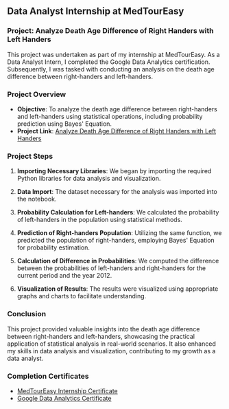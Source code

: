## Data Analyst Internship at MedTourEasy

### Project: Analyze Death Age Difference of Right Handers with Left Handers

This project was undertaken as part of my internship at MedTourEasy. As a Data Analyst Intern, I completed the Google Data Analytics certification. Subsequently, I was tasked with conducting an analysis on the death age difference between right-handers and left-handers.

### Project Overview

- **Objective**: To analyze the death age difference between right-handers and left-handers using statistical operations, including probability prediction using Bayes' Equation.
- **Project Link**: [Analyze Death Age Difference of Right Handers with Left Handers](https://github.com/ukishore33/Analyze-Death-Age-Difference-of-Right-Handers-with-Left-Handers/blob/main/Analyze_Death_Age_Difference_of_Right_Handers_with_Left_Handers_ipynb.ipynb)

### Project Steps

1. **Importing Necessary Libraries**: We began by importing the required Python libraries for data analysis and visualization.

2. **Data Import**: The dataset necessary for the analysis was imported into the notebook.

3. **Probability Calculation for Left-handers**: We calculated the probability of left-handers in the population using statistical methods.

4. **Prediction of Right-handers Population**: Utilizing the same function, we predicted the population of right-handers, employing Bayes' Equation for probability estimation.

5. **Calculation of Difference in Probabilities**: We computed the difference between the probabilities of left-handers and right-handers for the current period and the year 2012.

6. **Visualization of Results**: The results were visualized using appropriate graphs and charts to facilitate understanding.

### Conclusion

This project provided valuable insights into the death age difference between right-handers and left-handers, showcasing the practical application of statistical analysis in real-world scenarios. It also enhanced my skills in data analysis and visualization, contributing to my growth as a data analyst.

### Completion Certificates

- [MedTourEasy Internship Certificate](https://github.com/ukishore33/Certifications/blob/main/Internship/Medtoureasy/certificates/Medtour%20Easy%20Internship%20Certificate.pdf)
- [Google Data Analytics Certificate](https://github.com/ukishore33/Certifications/blob/main/Non%20-%20Academic/Google/GoogleDataAnalyticsCertificate_Badge20230704-28-bgd7qr.pdf)
